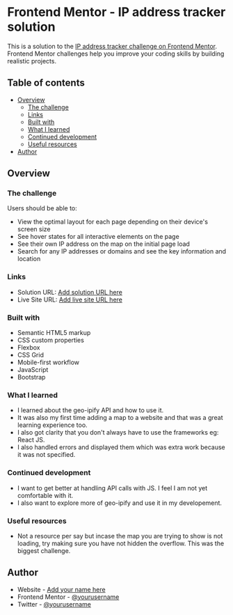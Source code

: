 # Frontend Mentor - IP address tracker solution

This is a solution to the [IP address tracker challenge on Frontend Mentor](https://www.frontendmentor.io/challenges/ip-address-tracker-I8-0yYAH0). Frontend Mentor challenges help you improve your coding skills by building realistic projects. 

## Table of contents

- [Overview](#overview)
  - [The challenge](#the-challenge)
  - [Links](#links)
  - [Built with](#built-with)
  - [What I learned](#what-i-learned)
  - [Continued development](#continued-development)
  - [Useful resources](#useful-resources)
- [Author](#author)

## Overview

### The challenge

Users should be able to:

- View the optimal layout for each page depending on their device's screen size
- See hover states for all interactive elements on the page
- See their own IP address on the map on the initial page load
- Search for any IP addresses or domains and see the key information and location

### Links

- Solution URL: [Add solution URL here](https://your-solution-url.com)
- Live Site URL: [Add live site URL here](https://apitracerr.netlify.app)

### Built with

- Semantic HTML5 markup
- CSS custom properties
- Flexbox
- CSS Grid
- Mobile-first workflow
- JavaScript
- Bootstrap


### What I learned
- I learned about the geo-ipify API and how to use it. 
- It was also my first time adding a map to a website and that was a great learning experience too. 
- I also got clarity that you don't always have to use the frameworks eg: React JS.
- I also handled errors and displayed them which was extra work because it was not specified.


### Continued development

- I want to get better at handling API calls with JS. I feel I am not yet comfortable with it.
- I also want to explore more of geo-ipify and use it in my developement. 

### Useful resources
- Not a resource per say but incase the map you are trying to show is not loading, try making sure you have not hidden the overflow. This was the biggest challenge.

## Author

- Website - [Add your name here](https://thekhaleed.netlify.app)
- Frontend Mentor - [@yourusername](https://www.frontendmentor.io/profile/thekhalyd)
- Twitter - [@yourusername](https://www.twitter.com/thekhalyd)
